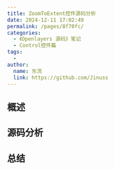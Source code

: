 ```yaml
---
title: ZoomToExtent控件源码分析
date: 2024-12-11 17:02:49
permalink: /pages/8f70fc/
categories:
  - 《Openlayers 源码》笔记
  - Control控件篇
tags:
  -
author:
  name: 东流
  link: https://github.com/Jinuss
---
```


## 概述

## 源码分析

## 总结